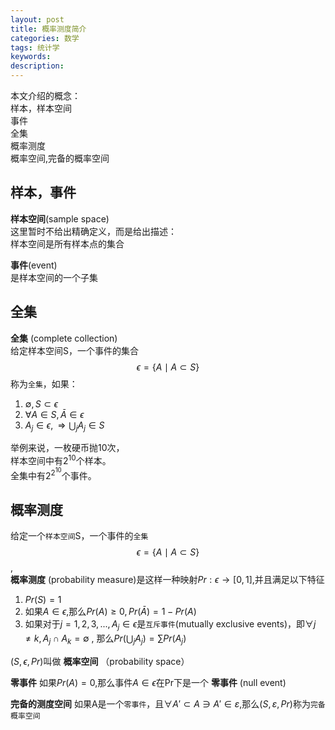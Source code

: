 ```yaml
---
layout: post
title: 概率测度简介
categories: 数学
tags: 统计学
keywords:
description:
---
```


本文介绍的概念：  
样本，样本空间  
事件  
全集  
概率测度  
概率空间,完备的概率空间  


## 样本，事件

**样本空间**(sample space)  
这里暂时不给出精确定义，而是给出描述：  
样本空间是所有样本点的集合

**事件**(event)  
是样本空间的一个子集  

## 全集


**全集**  (complete collection)  
给定样本空间S，一个事件的集合$$\epsilon=\{A\mid A \subset S\}$$称为`全集`，如果：  
1. $\emptyset ,S \subset \epsilon$
2. $\forall A \in S,\bar A \in \epsilon$
3. $A_j \in \epsilon ,\Longrightarrow \bigcup_j A_j \in S$  


举例来说，一枚硬币抛10次，  
样本空间中有$2^{10}$个样本。  
全集中有$2^{2^{10}}$个事件。  




## 概率测度
给定一个`样本空间`S，一个事件的`全集`$$\epsilon=\{A\mid A \subset S\}$$,  
**概率测度** (probability measure)是这样一种映射$Pr:\epsilon \to [0,1]$,并且满足以下特征  
1. $Pr(S)=1$
2. 如果$A\in \epsilon$,那么$Pr(A) \geq 0,Pr(\bar A)=1-Pr(A)$
3. 如果对于$j=1,2,3,..., A_j\in \epsilon$是`互斥事件`(mutually exclusive events)，即$\forall j \neq k,A_j \cap A_k =\emptyset$ , 那么$Pr(\bigcup_j A_j)=\sum Pr(A_j)$   

$(S,\epsilon,Pr)$叫做 **概率空间** （probability space）  

**零事件**  如果$Pr(A)=0$,那么事件$A \in \epsilon$在Pr下是一个 **零事件** (null event)  

**完备的测度空间** 如果A是一个`零事件`，且$\forall A' \subset A \ni A' \in \varepsilon$,那么$(S,\varepsilon,Pr)$称为`完备概率空间`
